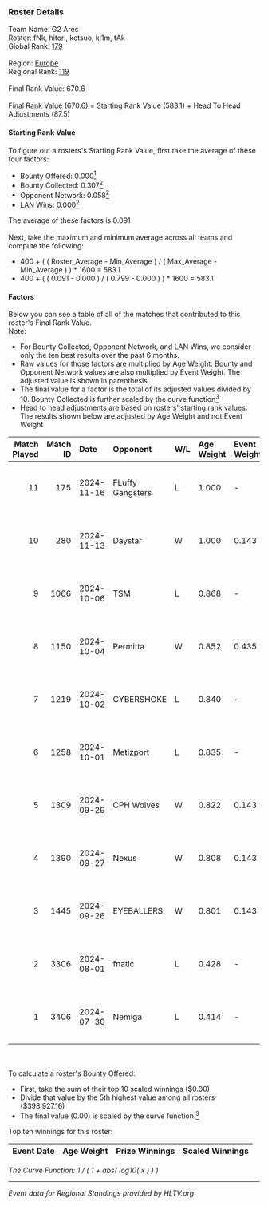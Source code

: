 ### Roster Details<br />
Team Name: G2 Ares<br />
Roster: fNk, hitori, ketsuo, kl1m, tAk<br />
Global Rank: [179](../../standings_global_2024_11_25.md)<br />
<br />
Region: [Europe]( ../../standings_europe_2024_11_25.md)<br />
Regional Rank: [119]( ../../standings_europe_2024_11_25.md)<br />
<br />
Final Rank Value:  670.6<br />
<br />
Final Rank Value (670.6) = Starting Rank Value (583.1) + Head To Head Adjustments (87.5)<br />

#### Starting Rank Value<br />
To figure out a rosters's Starting Rank Value, first take the average of these four factors:<br />
- Bounty Offered: 0.000[<sup>1</sup>](#table2)
- Bounty Collected: 0.307[<sup>2</sup>](#table1)
- Opponent Network: 0.058[<sup>2</sup>](#table1)
- LAN Wins: 0.000[<sup>2</sup>](#table1)

The average of these factors is 0.091<br />
<br />
Next, take the maximum and minimum average across all teams and compute the following:<br />
- 400 + ( ( Roster_Average - Min_Average ) / ( Max_Average - Min_Average ) ) * 1600 = 583.1
- 400 + ( ( 0.091 - 0.000 ) / ( 0.799 - 0.000 ) ) * 1600 = 583.1


#### Factors<br />
Below you can see a table of all of the matches that contributed to this roster's Final Rank Value.<br />
Note:<br />

- For Bounty Collected, Opponent Network, and LAN Wins, we consider only the ten best results over the past 6 months.
- Raw values for those factors are multiplied by Age Weight. Bounty and Opponent Network values are also multiplied by Event Weight. The adjusted value is shown in parenthesis.
- The final value for a factor is the total of its adjusted values divided by 10. Bounty Collected is further scaled by the curve function[<sup>3</sup>](#curveFunction)
- Head to head adjustments are based on rosters' starting rank values. The results shown below are adjusted by Age Weight and not Event Weight
<span id="table1"></span><br />


| Match Played | Match ID | Date       | Opponent         | W/L | Age Weight | Event Weight | Bounty Collected | Opponent Network | LAN Wins  | H2H Adj. | Roster                         |
| -: | -: | :- | :- | :- | :- | :- | :- | :- | :- | -: | :- |
|           11 |      175 | 2024-11-16 | FLuffy Gangsters | L   | 1.000      | -            | -                | -                | -         |   -11.85 | fNk, hitori, ketsuo, kl1m, tAk |
|           10 |      280 | 2024-11-13 | Daystar          | W   | 1.000      | 0.143        | 0.001 (0.000)    | 0.098 (0.014)    | 0 (0.000) |    18.09 | fNk, hitori, ketsuo, kl1m, tAk |
|            9 |     1066 | 2024-10-06 | TSM              | L   | 0.868      | -            | -                | -                | -         |    -2.87 | fNk, hitori, kl1m, tAk, xezr   |
|            8 |     1150 | 2024-10-04 | Permitta         | W   | 0.852      | 0.435        | 0.062 (0.023)    | 1.000 (0.370)    | 0 (0.000) |    24.04 | fNk, hitori, kl1m, tAk, xezr   |
|            7 |     1219 | 2024-10-02 | CYBERSHOKE       | L   | 0.840      | -            | -                | -                | -         |    -3.45 | fNk, hitori, kl1m, tAk, xezr   |
|            6 |     1258 | 2024-10-01 | Metizport        | L   | 0.835      | -            | -                | -                | -         |    -0.67 | fNk, hitori, kl1m, tAk, xezr   |
|            5 |     1309 | 2024-09-29 | CPH Wolves       | W   | 0.822      | 0.143        | 0.004 (0.000)    | 0.585 (0.069)    | 0 (0.000) |    21.57 | fNk, hitori, kl1m, tAk, xezr   |
|            4 |     1390 | 2024-09-27 | Nexus            | W   | 0.808      | 0.143        | 0.267 (0.031)    | 0.669 (0.077)    | 0 (0.000) |    24.25 | fNk, hitori, kl1m, tAk, xezr   |
|            3 |     1445 | 2024-09-26 | EYEBALLERS       | W   | 0.801      | 0.143        | 0.013 (0.001)    | 0.472 (0.054)    | 0 (0.000) |    18.74 | fNk, hitori, kl1m, tAk, xezr   |
|            2 |     3306 | 2024-08-01 | fnatic           | L   | 0.428      | -            | -                | -                | -         |    -0.21 | d0jca, fNk, hitori, tAk, xezr  |
|            1 |     3406 | 2024-07-30 | Nemiga           | L   | 0.414      | -            | -                | -                | -         |    -0.11 | d0jca, fNk, hitori, tAk, xezr  |

<br />
<span id="table2"></span><br />
To calculate a roster's Bounty Offered:<br />

- First, take the sum of their top 10 scaled winnings ($0.00)
- Divide that value by the 5th highest value among all rosters ($398,927.16)
- The final value (0.00) is scaled by the curve function.[<sup>3</sup>](#curveFunction)

Top ten winnings for this roster:<br />

| Event Date | Age Weight | Prize Winnings | Scaled Winnings |
| :- | -: | :- | :- |


<span id="curveFunction"></span>_The Curve Function: 1 / ( 1 + abs( log10( x ) ) )_<br />

---
_Event data for Regional Standings provided by HLTV.org_<br />
